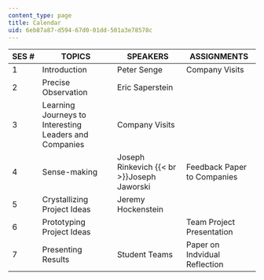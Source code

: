 ```yaml
---
content_type: page
title: Calendar
uid: 6eb87a87-d594-67d0-01dd-501a3e78578c
---
```


| SES # | TOPICS | SPEAKERS | ASSIGNMENTS |
| --- | --- | --- | --- |
| 1 | Introduction | Peter Senge | Company Visits |
| 2 | Precise Observation | Eric Saperstein |  |
| 3 | Learning Journeys to Interesting Leaders and Companies | Company Visits |  |
| 4 | Sense-making | Joseph Rinkevich  {{< br >}}Joseph Jaworski | Feedback Paper to Companies |
| 5 | Crystallizing Project Ideas | Jeremy Hockenstein | &nbsp; |
| 6 | Prototyping Project Ideas |  | Team Project Presentation |
| 7 | Presenting Results | Student Teams | Paper on Indvidual Reflection